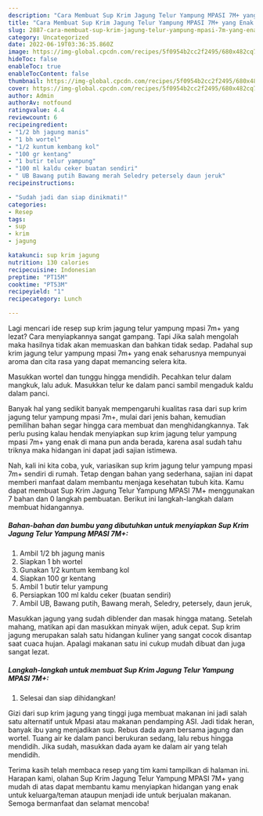 ```yaml
---
description: "Cara Membuat Sup Krim Jagung Telur Yampung MPASI 7M+ yang Enak Banget, Buat Buka Puasa Sempurna"
title: "Cara Membuat Sup Krim Jagung Telur Yampung MPASI 7M+ yang Enak Banget, Buat Buka Puasa Sempurna"
slug: 2887-cara-membuat-sup-krim-jagung-telur-yampung-mpasi-7m-yang-enak-banget-buat-buka-puasa-sempurna
category: Uncategorized
date: 2022-06-19T03:36:35.860Z
image: https://img-global.cpcdn.com/recipes/5f0954b2cc2f2495/680x482cq70/sup-krim-jagung-telur-yampung-mpasi-7m-foto-resep-utama.jpg
hideToc: false
enableToc: true
enableTocContent: false
thumbnail: https://img-global.cpcdn.com/recipes/5f0954b2cc2f2495/680x482cq70/sup-krim-jagung-telur-yampung-mpasi-7m-foto-resep-utama.jpg
cover: https://img-global.cpcdn.com/recipes/5f0954b2cc2f2495/680x482cq70/sup-krim-jagung-telur-yampung-mpasi-7m-foto-resep-utama.jpg
author: Admin
authorAv: notfound
ratingvalue: 4.4
reviewcount: 6
recipeingredient:
- "1/2 bh jagung manis"
- "1 bh wortel"
- "1/2 kuntum kembang kol"
- "100 gr kentang"
- "1 butir telur yampung"
- "100 ml kaldu ceker buatan sendiri"
- " UB Bawang putih Bawang merah Seledry petersely daun jeruk"
recipeinstructions:

- "Sudah jadi dan siap dinikmati!"
categories:
- Resep
tags:
- sup
- krim
- jagung

katakunci: sup krim jagung 
nutrition: 130 calories
recipecuisine: Indonesian
preptime: "PT15M"
cooktime: "PT53M"
recipeyield: "1"
recipecategory: Lunch

---
```



Lagi mencari ide resep sup krim jagung telur yampung mpasi 7m+ yang lezat? Cara menyiapkannya sangat gampang. Tapi Jika salah mengolah maka hasilnya tidak akan memuaskan dan bahkan tidak sedap. Padahal sup krim jagung telur yampung mpasi 7m+ yang enak seharusnya mempunyai aroma dan cita rasa yang dapat memancing selera kita.


Masukkan wortel dan tunggu hingga mendidih. Pecahkan telur dalam mangkuk, lalu aduk. Masukkan telur ke dalam panci sambil mengaduk kaldu dalam panci.

Banyak hal yang sedikit banyak mempengaruhi kualitas rasa dari sup krim jagung telur yampung mpasi 7m+, mulai dari jenis bahan, kemudian pemilihan bahan segar hingga cara membuat dan menghidangkannya. Tak perlu pusing kalau hendak menyiapkan sup krim jagung telur yampung mpasi 7m+ yang enak di mana pun anda berada, karena asal sudah tahu triknya maka hidangan ini dapat jadi sajian istimewa.


Nah, kali ini kita coba, yuk, variasikan sup krim jagung telur yampung mpasi 7m+ sendiri di rumah. Tetap dengan bahan yang sederhana, sajian ini dapat memberi manfaat dalam membantu menjaga kesehatan tubuh kita. Kamu dapat membuat Sup Krim Jagung Telur Yampung MPASI 7M+ menggunakan 7 bahan dan 0 langkah pembuatan. Berikut ini langkah-langkah dalam membuat hidangannya.

<!--inarticleads1-->

##### Bahan-bahan dan bumbu yang dibutuhkan untuk menyiapkan Sup Krim Jagung Telur Yampung MPASI 7M+:

1. Ambil 1/2 bh jagung manis
1. Siapkan 1 bh wortel
1. Gunakan 1/2 kuntum kembang kol
1. Siapkan 100 gr kentang
1. Ambil 1 butir telur yampung
1. Persiapkan 100 ml kaldu ceker (buatan sendiri)
1. Ambil  UB, Bawang putih, Bawang merah, Seledry, petersely, daun jeruk,


Masukkan jagung yang sudah diblender dan masak hingga matang. Setelah mahang, matikan api dan masukkan minyak wijen, aduk cepat. Sup krim jagung merupakan salah satu hidangan kuliner yang sangat cocok disantap saat cuaca hujan. Apalagi makanan satu ini cukup mudah dibuat dan juga sangat lezat. 

<!--inarticleads2-->

##### Langkah-langkah untuk membuat Sup Krim Jagung Telur Yampung MPASI 7M+:


1. Selesai dan siap dihidangkan!

Gizi dari sup krim jagung yang tinggi juga membuat makanan ini jadi salah satu alternatif untuk Mpasi atau makanan pendamping ASI. Jadi tidak heran, banyak ibu yang menjadikan sup. Rebus dada ayam bersama jagung dan wortel. Tuang air ke dalam panci berukuran sedang, lalu rebus hingga mendidih. Jika sudah, masukkan dada ayam ke dalam air yang telah mendidih. 

Terima kasih telah membaca resep yang tim kami tampilkan di halaman ini. Harapan kami, olahan Sup Krim Jagung Telur Yampung MPASI 7M+ yang mudah di atas dapat membantu kamu menyiapkan hidangan yang enak untuk keluarga/teman ataupun menjadi ide untuk berjualan makanan. Semoga bermanfaat dan selamat mencoba!
